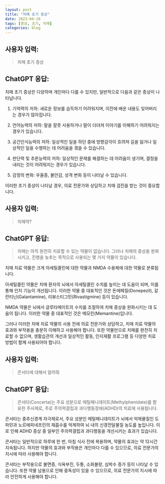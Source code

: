 ```yaml
---
layout: post
title: "치매 초기 증상"
date: 2023-04-16
tags: [증상, 초기, 치매]
categories: blog
---
```


## 사용자 입력:
> 치매 초기 증상

## ChatGPT 응답:
> 

치매 초기 증상은 다양하며 개인마다 다를 수 있지만, 일반적으로 다음과 같은 증상이 나타납니다.

1. 기억력의 저하: 새로운 정보를 습득하기 어려워지며, 이전에 배운 내용도 잊어버리는 경우가 많아집니다.

2. 언어능력의 저하: 말을 잘못 사용하거나 말이 더뎌져 이야기를 이해하기 어려워지는 경우가 있습니다.

3. 공간인식능력의 저하: 일상적인 일을 하던 중에 방향감각이 흐려져 길을 잃거나 일상적인 일을 수행하는 데 어려움을 겪을 수 있습니다.

4. 판단력 및 추론능력의 저하: 일상적인 문제를 해결하는 데 어려움이 생기며, 결정을 내리는 것이 어려워지는 경우가 있습니다.

5. 감정의 변화: 우울증, 불안감, 성격 변화 등이 나타날 수 있습니다.

이러한 초기 증상이 나타날 경우, 의료 전문가와 상담하고 치매 검진을 받는 것이 중요합니다.

## 사용자 입력:
> 치매약?

## ChatGPT 응답:
> 치매는 아직 완전히 치료할 수 있는 약물이 없습니다. 그러나 치매의 증상을 완화시키고, 진행을 늦추는 목적으로 사용되는 몇 가지 약물이 있습니다.

치매 치료 약물은 크게 아세틸콜린에 대한 약물과 NMDA 수용체에 대한 약물로 분류됩니다.

아세틸콜린 약물은 치매 환자의 뇌에서 아세틸콜린 수치를 높이는 데 도움이 되며, 이를 통해 인지 기능이 개선됩니다. 이러한 약물 중 대표적인 것은 돈에페질(Donepezil), 갈란티닌(Galantamine), 리뷰스티그민(Rivastigmine) 등이 있습니다.

NMDA 약물은 뇌에서 글루타메이트의 수치를 조절하여 치매 증상을 완화시키는 데 도움이 됩니다. 이러한 약물 중 대표적인 것은 메모린(Memantine)입니다.

그러나 이러한 치매 치료 약물의 사용 전에 의료 전문가와 상담하고, 치매 치료 약물의 효과와 부작용을 충분히 이해하고 사용해야 합니다. 또한 약물만으로 치매를 완전히 치료할 수 없으며, 생활습관의 개선과 일상적인 활동, 인지재활 프로그램 등 다양한 치료 방법이 함께 사용되어야 합니다.

## 사용자 입력:
> 콘서타에 대해서 알려줘

## ChatGPT 응답:
> 콘서타(Concerta)는 주요 성분으로 메틸페니데이트(Methylphenidate)를 함유한 주사제로, 주로 주의력결핍과 과다행동장애(ADHD)의 치료에 사용됩니다. 

콘서타는 중추신경계 자극제로서, 주요 성분인 메틸페니데이트가 뇌에서 억제물질인 도파민과 노르에피네프린의 재흡수를 억제하여 뇌 내의 신경전달물질 농도를 높입니다. 이로 인해 ADHD 증상 중 일부인 주의력결핍과 과다행동을 개선시키는 효과가 있습니다.

콘서타는 일반적으로 하루에 한 번, 아침 식사 전에 복용하며, 약물의 효과는 약 12시간 지속됩니다. 하지만 약물의 효과와 부작용은 개인마다 다를 수 있으므로, 의료 전문가의 지시에 따라 사용해야 합니다.

콘서타는 부작용으로 불면증, 식욕부진, 두통, 소화불량, 심박수 증가 등이 나타날 수 있습니다. 또한 약물 남용으로 인해 중독성이 있을 수 있으므로, 의료 전문가의 지시에 따라 안전하게 사용해야 합니다.

